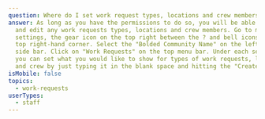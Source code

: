 ```yaml
---
question: Where do I set work request types, locations and crew members?
answer: As long as you have the permissions to do so, you will be able to set
  and edit any work requests types, locations and crew members. Go to manage
  settings, the gear icon on the top right between the ? and bell icons on the
  top right-hand corner. Select the "Bolded Community Name" on the left-hand
  side bar. Click on "Work Requests" on the top menu bar. Under each section,
  you can set what you would like to show for types of work requests, locations
  and crew by just typing it in the blank space and hitting the "Create" button.
isMobile: false
topics:
  - work-requests
userTypes:
  - staff
---
```

